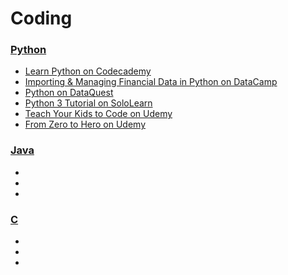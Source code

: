 
Coding
======

### [Python](https://github.com/ttltrk/PRG/tree/master/PY)
  * [Learn Python on Codecademy](https://github.com/ttltrk/PRG/blob/master/PY/DOC/CODECADEMY_PY.MD)
  * [Importing & Managing Financial Data in Python on DataCamp](https://github.com/ttltrk/PRG/blob/master/PY/DOC/DATACAMP_PY_FIN.MD)
  * [Python on DataQuest](https://github.com/ttltrk/PRG/blob/master/PY/DOC/DATAQUEST_PY.MD)
  * [Python 3 Tutorial on SoloLearn](https://github.com/ttltrk/PRG/blob/master/PY/DOC/SOLOLEARN_PY.MD)
  * [Teach Your Kids to Code on Udemy](https://github.com/ttltrk/PRG/blob/master/PY/DOC/udemy_teach_your_kids_to_code.MD)
  * [From Zero to Hero on Udemy](https://github.com/ttltrk/PRG/blob/master/PY/DOC/udemy_from_zero_to_hero.txt)

### [Java]()
  *
  *
  *

### [C]()
  *
  *
  *
